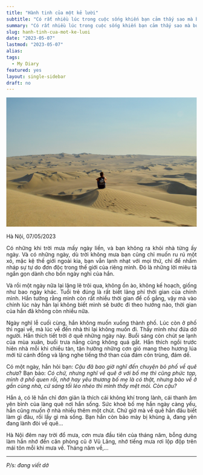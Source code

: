 ```yaml
---
title: "Hành tinh của một kẻ lười"
subtitle: "Có rất nhiều lúc trong cuộc sống khiến bạn cảm thấy sao mà buồn chán, chậm rãi từng bước không thấy điểm đến, sóng to gió lớn lại chẳng có đường về."
summary: "Có rất nhiều lúc trong cuộc sống khiến bạn cảm thấy sao mà buồn chán, chậm rãi từng bước không thấy điểm đến, sóng to gió lớn lại chẳng có đường về."
slug: hanh-tinh-cua-mot-ke-luoi
date: "2023-05-07"
lastmod: "2023-05-07"
alias:
tags:
  - My Diary
featured: yes
layout: single-sidebar
draft: no
---
```


<p style = "text-align: center"><img src="./featured.png"></p>

<p style="text-align:justify">Hà Nội, 07/05/2023</p>

<p style="text-align:justify">Có những khi trời mưa mấy ngày liền, và bạn không ra khỏi nhà từng ấy ngày. Và có những ngày, dù trời không mưa bạn cũng chỉ muốn ru rú một xó, mặc kệ thế giới ngoài kia, bạn vẫn lạnh nhạt với mọi thứ, chỉ để nhấm nháp sự tự do đơn độc trong thế giới của riêng mình. Đó là những lời miêu tả ngắn gọn dành cho bốn ngày nghỉ của hắn.</p> 

<p style="text-align:justify">Và rồi một ngày nữa lại lặng lẽ trôi qua, không ồn ào, không kế hoạch, giống như bao ngày khác. Tuổi trẻ đúng là rất biết lãng phí thời gian của chính mình. Hắn tưởng rằng mình còn rất nhiều thời gian để cố gắng, vậy mà vào chính lúc này hắn lại không biết mình sẽ bước đi theo hướng nào, thời gian của hắn đã không còn nhiều nữa.</p>

<p style="text-align:justify">Ngày nghĩ lễ cuối cùng, hắn không muốn xuống thành phố. Lúc còn ở phố thì ngại về, mà lúc về đến nhà thì lại không muốn đi. Thấy mình như đứa dở người. Hắn thích tiết trời ở quê những ngày này. Buổi sáng còn chút se lạnh của mùa xuân, buổi trưa nắng cũng không quá gắt. Hắn thích ngồi trước hiên nhà mỗi khi chiều tàn, tận hưởng những cơn gió mang theo hương lúa mới từ cánh đồng và lặng nghe tiếng thở than của đám côn trùng, đám dế.</p>

<p style="text-align:justify">Có một ngày, hắn hỏi bạn: <i>Cậu đã bao giờ nghĩ đến chuyện bỏ phố về quê chưa</i>? Bạn bảo: <i>Có chứ, nhưng nghĩ về quê ở với bố mẹ thì cũng phức tạp, mình ở phố quen rồi, nhớ hay yêu thương bố mẹ là có thật, nhưng bảo về ở gần cùng nhà, cứ sáng tối léo nhéo thì mình thấy mệt mỏi. Còn cậu?</i></p>

<p style="text-align:justify">Hắn á, có lẽ hắn chỉ đơn giản là thích cái không khí trong lành, cái thanh âm yên bình của làng quê nơi hắn sống. Sức khoẻ bố mẹ hắn ngày càng yếu, hắn cũng muốn ở nhà nhiều thêm một chút. Chứ giờ mà về quê hắn đâu biết làm gì đâu, rồi lấy gì mà sống. Bạn hắn còn bảo mày bị khùng à, đang yên đang lành đòi về quê...</p>

<p style="text-align:justify">Hà Nội đêm nay trời đổ mưa, cơn mưa đầu tiên của tháng năm, bỗng dưng làm hắn nhớ đến căn phòng cũ ở Vũ Lăng, nhớ tiếng mưa rơi lộp độp trên mái tôn mỗi khi mưa về. Tháng năm về,...</p>

---

_P/s: đang viết dở_
